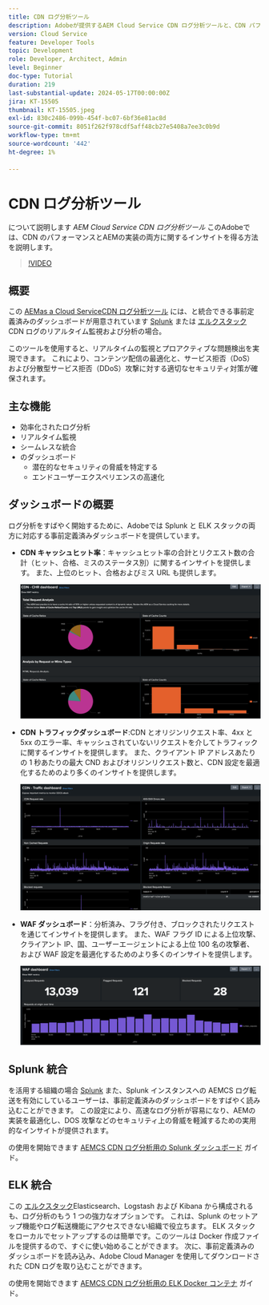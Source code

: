 ```yaml
---
title: CDN ログ分析ツール
description: Adobeが提供するAEM Cloud Service CDN ログ分析ツールと、CDN パフォーマンスおよびAEM実装の両方に関するインサイトを得るのにどのように役立つかについて説明します。
version: Cloud Service
feature: Developer Tools
topic: Development
role: Developer, Architect, Admin
level: Beginner
doc-type: Tutorial
duration: 219
last-substantial-update: 2024-05-17T00:00:00Z
jira: KT-15505
thumbnail: KT-15505.jpeg
exl-id: 830c2486-099b-454f-bc07-6bf36e81ac8d
source-git-commit: 8051f262f978cdf5aff48cb27e5408a7ee3c0b9d
workflow-type: tm+mt
source-wordcount: '442'
ht-degree: 1%

---
```


# CDN ログ分析ツール

について説明します _AEM Cloud Service CDN ログ分析ツール_ このAdobeでは、CDN のパフォーマンスとAEMの実装の両方に関するインサイトを得る方法を説明します。
 
>[!VIDEO](https://video.tv.adobe.com/v/3429177?quality=12&learn=on)

## 概要

この [AEMas a Cloud ServiceCDN ログ分析ツール](https://github.com/adobe/AEMCS-CDN-Log-Analysis-Tooling) には、と統合できる事前定義済みのダッシュボードが用意されています [Splunk](https://www.splunk.com/en_us/products/observability-cloud.html) または [エルクスタック](https://www.elastic.co/elastic-stack) CDN ログのリアルタイム監視および分析の場合。

このツールを使用すると、リアルタイムの監視とプロアクティブな問題検出を実現できます。 これにより、コンテンツ配信の最適化と、サービス拒否（DoS）および分散型サービス拒否（DDoS）攻撃に対する適切なセキュリティ対策が確保されます。

## 主な機能

- 効率化されたログ分析
- リアルタイム監視
- シームレスな統合
- のダッシュボード
   - 潜在的なセキュリティの脅威を特定する
   - エンドユーザーエクスペリエンスの高速化

## ダッシュボードの概要

ログ分析をすばやく開始するために、Adobeでは Splunk と ELK スタックの両方に対応する事前定義済みダッシュボードを提供しています。

- **CDN キャッシュヒット率**：キャッシュヒット率の合計とリクエスト数の合計（ヒット、合格、ミスのステータス別）に関するインサイトを提供します。 また、上位のヒット、合格およびミス URL も提供します。

  ![CDN キャッシュヒット率](assets/CHR-dashboard.png)

- **CDN トラフィックダッシュボード**:CDN とオリジンリクエスト率、4xx と 5xx のエラー率、キャッシュされていないリクエストを介してトラフィックに関するインサイトを提供します。 また、クライアント IP アドレスあたりの 1 秒あたりの最大 CND およびオリジンリクエスト数と、CDN 設定を最適化するためのより多くのインサイトを提供します。

  ![CDN トラフィックダッシュボード](assets/Traffic-dashboard.png)

- **WAF ダッシュボード**：分析済み、フラグ付き、ブロックされたリクエストを通じてインサイトを提供します。 また、WAF フラグ ID による上位攻撃、クライアント IP、国、ユーザーエージェントによる上位 100 名の攻撃者、および WAF 設定を最適化するためのより多くのインサイトを提供します。

  ![WAF ダッシュボード](assets/WAF-Dashboard.png)

## Splunk 統合

を活用する組織の場合 [Splunk](https://www.splunk.com/en_us/products/observability-cloud.html) また、Splunk インスタンスへの AEMCS ログ転送を有効にしているユーザーは、事前定義済みのダッシュボードをすばやく読み込むことができます。 この設定により、高速なログ分析が容易になり、AEMの実装を最適化し、DOS 攻撃などのセキュリティ上の脅威を軽減するための実用的なインサイトが提供されます。

の使用を開始できます [AEMCS CDN ログ分析用の Splunk ダッシュボード](https://github.com/adobe/AEMCS-CDN-Log-Analysis-Tooling/blob/main/Splunk/READEME.md#splunk-dashboards-for-aemcs-cdn-log-analysis) ガイド。


## ELK 統合

この [エルクスタック](https://www.elastic.co/elastic-stack)Elasticsearch、Logstash および Kibana から構成されるも、ログ分析のもう 1 つの強力なオプションです。 これは、Splunk のセットアップ機能やログ転送機能にアクセスできない組織で役立ちます。 ELK スタックをローカルでセットアップするのは簡単です。このツールは Docker 作成ファイルを提供するので、すぐに使い始めることができます。 次に、事前定義済みのダッシュボードを読み込み、Adobe Cloud Manager を使用してダウンロードされた CDN ログを取り込むことができます。

の使用を開始できます [AEMCS CDN ログ分析用の ELK Docker コンテナ](https://github.com/adobe/AEMCS-CDN-Log-Analysis-Tooling/blob/main/ELK/README.md#elk-docker-container-for-aemcs-cdn-log-analysis) ガイド。
